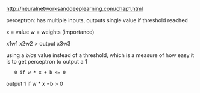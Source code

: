 http://neuralnetworksanddeeplearning.com/chap1.html

perceptron: has multiple inputs, outputs single value if threshold reached

x = value
w = weights (importance)

x1w1
x2w2 > output
x3w3

using a *bias* value instead of a threshold, which is a measure of how easy it is to get perceptron to output a 1

       0 if w * x + b <= 0
output 1 if w * x =b > 0
